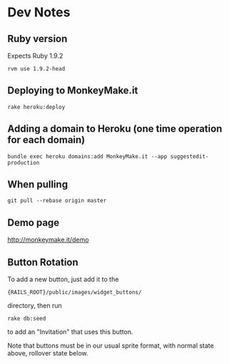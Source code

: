 # Dev Notes

## Ruby version

Expects Ruby 1.9.2

    rvm use 1.9.2-head

## Deploying to MonkeyMake.it

    rake heroku:deploy

## Adding a domain to Heroku (one time operation for each domain)

    bundle exec heroku domains:add MonkeyMake.it --app suggestedit-production

## When pulling

    git pull --rebase origin master

## Demo page

http://monkeymake.it/demo

## Button Rotation

To add a new button, just add it to the

    {RAILS_ROOT}/public/images/widget_buttons/

directory, then run

    rake db:seed

to add an "Invitation" that uses this button.

Note that buttons must be in our usual sprite format, with normal state above, rollover state below.

